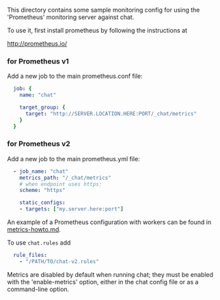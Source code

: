 This directory contains some sample monitoring config for using the
'Prometheus' monitoring server against chat.

To use it, first install prometheus by following the instructions at

  http://prometheus.io/

### for Prometheus v1

Add a new job to the main prometheus.conf file:

```yaml
  job: {
    name: "chat"

    target_group: {
      target: "http://SERVER.LOCATION.HERE:PORT/_chat/metrics"
    }
  }
```

### for Prometheus v2

Add a new job to the main prometheus.yml file:

```yaml
  - job_name: "chat"
    metrics_path: "/_chat/metrics"
    # when endpoint uses https:
    scheme: "https"

    static_configs:
    - targets: ["my.server.here:port"]
```

An example of a Prometheus configuration with workers can be found in
[metrics-howto.md](https://chat.docs.imzqqq.top/metrics-howto.html).

To use `chat.rules` add

```yaml
  rule_files:
    - "/PATH/TO/chat-v2.rules"
```

Metrics are disabled by default when running chat; they must be enabled
with the 'enable-metrics' option, either in the chat config file or as a
command-line option.
